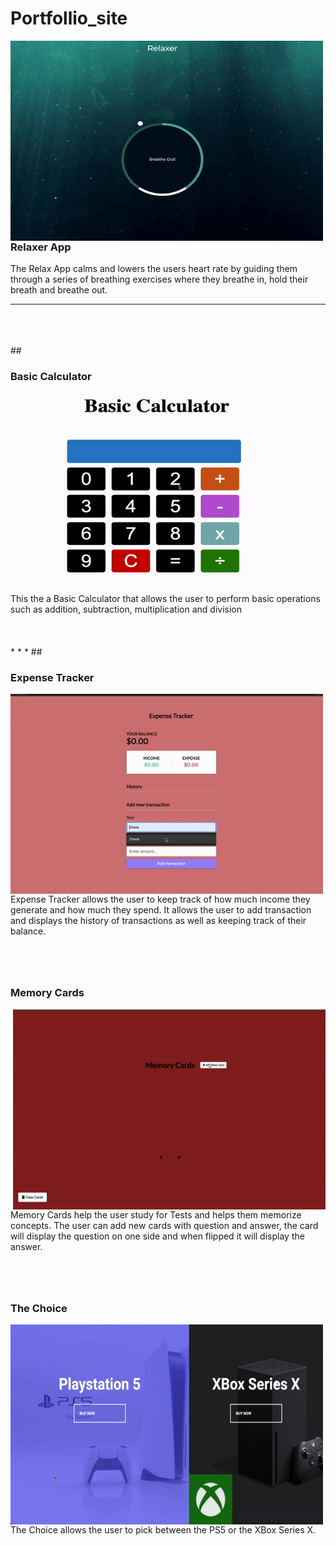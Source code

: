 # Portfollio_site



<p><img align="left" alt="gif" src="https://github.com/Anwar720/Portfolio/blob/main/media/portfolio/images/ezgif.com-gif-maker.gif" width="500" height="320"/></p>




## <h3>Relaxer App</h3>
 The Relax App calms and lowers the users heart rate by guiding them through a series of breathing exercises where they breathe in, hold their breath and breathe out.


 * * * *
 <br />
<br />
<br /> 
## <h3>Basic Calculator</h3>
<p><img align="right" alt="gif" src="https://github.com/Anwar720/Portfolio/blob/main/media/portfolio/images/calculator.gif" width="500" height="320"/></p>



<br />
 This the a Basic Calculator that allows the user to perform basic operations such as addition, subtraction, multiplication and division
<br />
 <br />
<br />
<br /> 
* * * 
## <h3 height="20">Expense Tracker</h3>
<p><img align="left" alt="gif" src="https://github.com/Anwar720/Portfolio/blob/main/media/portfolio/images/expensetracker.gif" width="500" height="320"/></p>

 <br />
<br />
<br /> 
<br />
Expense Tracker allows the user to keep track of how much income they generate and how much they spend. It allows the user to add transaction and displays the history of transactions as well as keeping track of their balance.
<br />



 <br />
<br />
<br /> 

## <h3>Memory Cards</h3>
<p><img align="right" alt="gif" src="https://github.com/Anwar720/Portfolio/blob/main/media/portfolio/images/memorycard.gif" width="500" height="320"/></p>


<br />
Memory Cards help the user study for Tests and helps them memorize concepts. The user can add new cards with question and answer, the card will display the question on one side and when flipped it will display the answer.







<br />

 <br />
<br />
<br /> 




## <h3>The Choice</h3>
<p><img align="left" alt="gif" src="https://github.com/Anwar720/Portfolio/blob/main/media/portfolio/images/choice.gif" width="500" height="320"/></p>


<br />
The Choice allows the user to pick between the PS5 or the XBox Series X.
<br />

